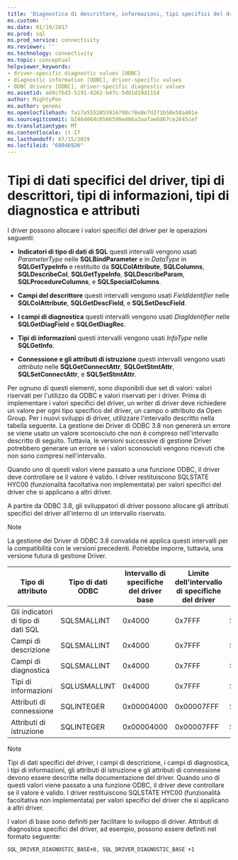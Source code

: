 ```yaml
---
title: 'Diagnostica di descrittore, informazioni, tipi specifici del driver: Data, | Microsoft Docs'
ms.custom: ''
ms.date: 01/19/2017
ms.prod: sql
ms.prod_service: connectivity
ms.reviewer: ''
ms.technology: connectivity
ms.topic: conceptual
helpviewer_keywords:
- driver-specific diagnostic values [ODBC]
- diagnostic information [ODBC], driver-specific values
- ODBC drivers [ODBC], driver-specific diagnostic values
ms.assetid: ad4c76d3-5191-4262-b47c-5dd1d19d1154
author: MightyPen
ms.author: genemi
ms.openlocfilehash: fa17a5552855916798c78e0e7d371b58e58a401e
ms.sourcegitcommit: b2464064c0566590e486a3aafae6d67ce2645cef
ms.translationtype: MT
ms.contentlocale: it-IT
ms.lasthandoff: 07/15/2019
ms.locfileid: "68046926"
---
```

# <a name="driver-specific-data-types-descriptor-types-information-types-diagnostic-types-and-attributes"></a>Tipi di dati specifici del driver, tipi di descrittori, tipi di informazioni, tipi di diagnostica e attributi
I driver possono allocare i valori specifici del driver per le operazioni seguenti:  
  
-   **Indicatori di tipo di dati di SQL** questi intervalli vengono usati *ParameterType* nelle **SQLBindParameter** e in *DataType* in **SQLGetTypeInfo** e restituito da **SQLColAttribute**, **SQLColumns**, **SQLDescribeCol**, **SQLGetTypeInfo**,  **SQLDescribeParam**, **SQLProcedureColumns**, e **SQLSpecialColumns**.  
  
-   **Campi del descrittore** questi intervalli vengono usati *FieldIdentifier* nelle **SQLColAttribute**, **SQLGetDescField**, e **SQLSetDescField**.  
  
-   **I campi di diagnostica** questi intervalli vengono usati *DiagIdentifier* nelle **SQLGetDiagField** e **SQLGetDiagRec**.  
  
-   **Tipi di informazioni** questi intervalli vengono usati *InfoType* nelle **SQLGetInfo**.  
  
-   **Connessione e gli attributi di istruzione** questi intervalli vengono usati *attributo* nelle **SQLGetConnectAttr**, **SQLGetStmtAttr**,  **SQLSetConnectAttr**, e **SQLSetStmtAttr**.  
  
 Per ognuno di questi elementi, sono disponibili due set di valori: valori riservati per l'utilizzo da ODBC e valori riservati per i driver. Prima di implementare i valori specifici del driver, un writer di driver deve richiedere un valore per ogni tipo specifico del driver, un campo o attributo da Open Group. Per i nuovi sviluppi di driver, utilizzare l'intervallo descritto nella tabella seguente. La gestione dei Driver di ODBC 3.8 non genererà un errore se viene usato un valore sconosciuto che non è compreso nell'intervallo descritto di seguito. Tuttavia, le versioni successive di gestione Driver potrebbero generare un errore se i valori sconosciuti vengono ricevuti che non sono compresi nell'intervallo.  
  
 Quando uno di questi valori viene passato a una funzione ODBC, il driver deve controllare se il valore è valido. I driver restituiscono SQLSTATE HYC00 (funzionalità facoltativa non implementata) per valori specifici del driver che si applicano a altri driver.  
  
 A partire da ODBC 3.8, gli sviluppatori di driver possono allocare gli attributi specifici del driver all'interno di un intervallo riservato.  
  
> [!NOTE]  
>  La gestione dei Driver di ODBC 3.8 convalida né applica questi intervalli per la compatibilità con le versioni precedenti. Potrebbe imporre, tuttavia, una versione futura di gestione Driver.  
  
|Tipo di attributo|Tipo di dati ODBC|Intervallo di specifiche del driver base|Limite dell'intervallo di specifiche del driver|Costante ODBC per l'intervallo di valori specifici del driver base|  
|--------------------|--------------------|---------------------------------|----------------------------------|---------------------------------------------------------|  
|Gli indicatori di tipo di dati SQL|SQLSMALLINT|0x4000|0x7FFF|SQL_DRIVER_SQL_TYPE_BASE|  
|Campi di descrizione|SQLSMALLINT|0x4000|0x7FFF|SQL_DRIVER_DESCRIPTOR_BASE|  
|Campi di diagnostica|SQLSMALLINT|0x4000|0x7FFF|SQL_DRIVER_DIAGNOSTIC_BASE|  
|Tipi di informazioni|SQLUSMALLINT|0x4000|0x7FFF|SQL_DRIVER_INFO_TYPE_BASE|  
|Attributi di connessione|SQLINTEGER|0x00004000|0x00007FFF|SQL_DRIVER_CONNECT_ATTR_BASE|  
|Attributi di istruzione|SQLINTEGER|0x00004000|0x00007FFF|SQL_DRIVER_STATEMENT_ATTR_BASE|  
  
> [!NOTE]  
>  Tipi di dati specifici del driver, i campi di descrizione, i campi di diagnostica, i tipi di informazioni, gli attributi di istruzione e gli attributi di connessione devono essere descritte nella documentazione del driver. Quando uno di questi valori viene passato a una funzione ODBC, il driver deve controllare se il valore è valido. I driver restituiscono SQLSTATE HYC00 (funzionalità facoltativa non implementata) per valori specifici del driver che si applicano a altri driver.  
  
 I valori di base sono definiti per facilitare lo sviluppo di driver. Attributi di diagnostica specifici del driver, ad esempio, possono essere definiti nel formato seguente:  
  
```  
SQL_DRIVER_DIAGNOSTIC_BASE+0, SQL_DRIVER_DIAGNOSTIC_BASE +1  
```
